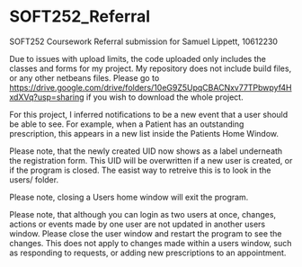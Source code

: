 # SOFT252_Referral
SOFT252 Coursework Referral submission for Samuel Lippett, 10612230


Due to issues with upload limits, the code uploaded only includes the classes and forms for my project. My repository does not include build files, or any other netbeans files. 
Please go to https://drive.google.com/drive/folders/10eG9Z5UpqCBACNxv77TPbwpyf4HxdXVq?usp=sharing if you wish to download the whole project. 


For this project, I inferred notifications to be a new event that a user should be able to see. For example, when a Patient has an outstanding prescription, this appears in a new list inside the Patients Home Window.


Please note, that the newly created UID now shows as a label underneath the registration form. This UID will be overwritten if a new user is created, or if the program is closed. The easist way to retreive this is to look in the users/ folder. 

Please note, closing a Users home window will exit the program.

Please note, that although you can login as two users at once, changes, actions or events made by one user are not updated in another users window. Please close the user window and restart the program to see the changes. This does not apply to changes made within a users window, such as responding to requests, or adding new prescriptions to an appointment.   

